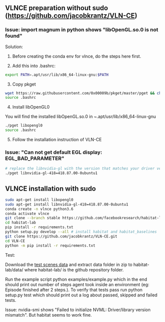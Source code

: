 ## VLNCE preparation without sudo (https://github.com/jacobkrantz/VLN-CE)
### Issue: import magnum in python shows "libOpenGL.so.0 is not found"
Solution:

1. Before creating the conda env for vlnce, do the steps here first.

2. Add this into .bashrc:
```bash
export PATH=.apt/usr/lib/x86_64-linux-gnu:$PATH
```

3. Copy pkget
```bash
wget https://raw.githubusercontent.com/0x00009b/pkget/master/pget && chmod +x pget
source .bashrc
```

4. Install libOpenGL0

You will find the installed libOpenGL.so.0 in ~.apt/usr/lib/x86_64-linux-gnu

```bash
./pget libopengl0
source .bashrc
```

5. Follow the installation instruction of VLN-CE

### Issue: "Can not get default EGL display: EGL_BAD_PARAMETER"
```bash
# replace the libnvidia-gl with the version that matches your driver version
./pget libnvidia-gl-418=418.87.00-0ubuntu1
```
## VLNCE installation with sudo
```bash
sudo apt-get install libopengl0
sudo apt-get install libnvidia-gl-418=418.87.00-0ubuntu1
conda create -n vlnce python3.6
conda activate vlnce
git clone --branch stable https://github.com/facebookresearch/habitat-lab.git
cd habitat-lab
pip install -r requirements.txt
python setup.py develop --all # install habitat and habitat_baselines
git clone https://github.com/jacobkrantz/VLN-CE.git
cd VLN-CE
python -m pip install -r requirements.txt
```
Test:

Download the [test scenes data](http://dl.fbaipublicfiles.com/habitat/habitat-test-scenes.zip) and extract data folder in zip to habitat-lab/data/ where habitat-lab/ is the github repository folder.

Run the example script python examples/example.py which in the end should print out number of steps agent took inside an environment (eg: Episode finished after 2 steps.). To verify that tests pass run python setup.py test which should print out a log about passed, skipped and failed tests.

Issue:
nvidia-smi shows "Failed to initialize NVML: Driver/library version mismatch". But habitat seems to work fine.
